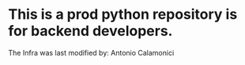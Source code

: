  # This is a prod python repository is for backend developers.
 The Infra was last modified by: Antonio Calamonici
                     